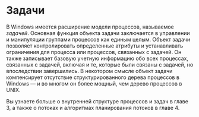 # Задачи

В Windows имеется расширение модели процессов, называемое _задачей_. Основная функция объекта задачи заключается в управлении и манипуляции группами процессов как единым целым. Объект задачи позволяет контролировать определенные атрибуты и устанавливать ограничения для процесса или процессов, связанных с задачей. Он также записывает базовую учетную информацию обо всех процессах, связанных с задачей, включая и те, которые были связаны с задачей, но впоследствии завершились. В некотором смысле объект задачи компенсирует отсутствие структурированного дерева процессов в Windows — и во многом он более мощный, чем дерево процессов в UNIX.&#x20;

Вы узнаете больше о внутренней структуре процессов и задач в главе 3, а также о потоках и алгоритмах планирования потоков в главе 4.
